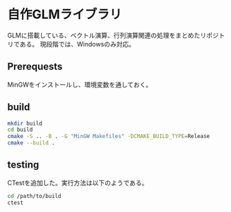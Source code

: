 # 自作GLMライブラリ
GLMに搭載している、ベクトル演算、行列演算関連の処理をまとめたリポジトリである。
現段階では、Windowsのみ対応。

## Prerequests
MinGWをインストールし、環境変数を通しておく。

## build
```bash
mkdir build
cd build
cmake -S .. -B . -G "MinGW Makefiles" -DCMAKE_BUILD_TYPE=Release
cmake --build .
```

## testing
CTestを追加した。実行方法は以下のようである。
```bash
cd /path/to/build
ctest
```
